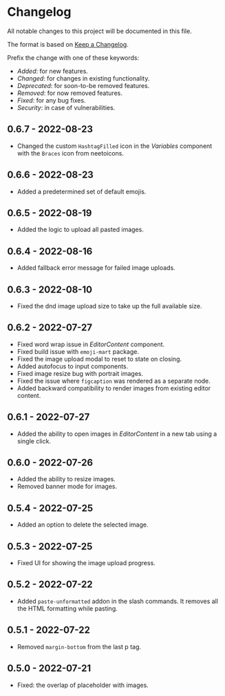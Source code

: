 <!---

------ FOLLOW THESE WHILE ADDING AN ENTRY ------

** Add BREAKING keyword in bold for changes which could potentially break the component, eg: **BREAKING**.
** Enclose a prop name in double backticks, eg: `menuType`.
** Represent a version as second level heading and write the version number inside a square bracket, eg: ##  [3.3.2].

--->
# Changelog

All notable changes to this project will be documented in this file.

The format is based on [Keep a Changelog](https://keepachangelog.com/en/1.0.0/).

Prefix the change with one of these keywords:

- *Added*: for new features.
- *Changed*: for changes in existing functionality.
- *Deprecated*: for soon-to-be removed features.
- *Removed*: for now removed features.
- *Fixed*: for any bug fixes.
- *Security*: in case of vulnerabilities.

## 0.6.7 - 2022-08-23

- Changed the custom `HashtagFilled` icon in the *Variables* component with the `Braces` icon from neetoicons.

## 0.6.6 - 2022-08-23

- Added a predetermined set of default emojis.

## 0.6.5 - 2022-08-19

- Added the logic to upload all pasted images.

## 0.6.4 - 2022-08-16

- Added fallback error message for failed image uploads.

## 0.6.3 - 2022-08-10

- Fixed the dnd image upload size to take up the full available size.

## 0.6.2 - 2022-07-27

- Fixed word wrap issue in *EditorContent* component.
- Fixed build issue with `emoji-mart` package.
- Fixed the image upload modal to reset to state on closing.
- Added autofocus to input components.
- Fixed image resize bug with portrait images.
- Fixed the issue where `figcaption` was rendered as a separate node.
- Added backward compatibility to render images from existing editor content.

## 0.6.1 - 2022-07-27

- Added the ability to open images in *EditorContent* in a new tab using a single click.

## 0.6.0 - 2022-07-26

- Added the ability to resize images.
- Removed banner mode for images.

## 0.5.4 - 2022-07-25

- Added an option to delete the selected image.

## 0.5.3 - 2022-07-25

- Fixed UI for showing the image upload progress.

## 0.5.2 - 2022-07-22

- Added `paste-unformatted` addon in the slash commands. It removes all the HTML formatting while pasting.

## 0.5.1 - 2022-07-22

- Removed `margin-bottom` from the last p tag.

## 0.5.0 - 2022-07-21

- Fixed:  the overlap of placeholder with images.

